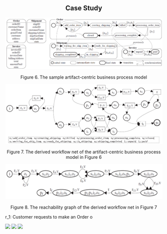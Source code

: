 ## <center>**Case Study**</center>
![figure6](https://github.com/GuoshengKang/BS-APM/blob/master/images/figure6.png)
<center>Figure 6. The sample artifact-centric business process model</center>

![figure7](https://github.com/GuoshengKang/BS-APM/blob/master/images/figure7.png)
<center>Figure 7. The derived workflow net of the artifact-centric business process model in Figure 6</center>

![figure8](https://github.com/GuoshengKang/BS-APM/blob/master/images/figure8.png)
<center>Figure 8. The reachability graph of the derived workflow net in Figure 7</center>


r_1: Customer requests to make an Order o

<img src="http://chart.googleapis.com/chart?cht=tx&chl=  \[Pre - condition:instate(o,init) \wedge {}^\neg defined(o.orderID) \wedge {}^\neg defined(o.customerName) \wedge {}^\neg defined(o.customerAddress)\]">

<img src="http://chart.googleapis.com/chart?cht=tx&chl=  \[Service:createOrder{\rm{ }}\left( o \right)\]">

<img src="http://chart.googleapis.com/chart?cht=tx&chl=  \[Pre - condition:instate(o,add\_order\_item) \wedge defined(o.orderID) \wedge defined(o.customerName) \wedge defined(o.customerAddress)\]">
